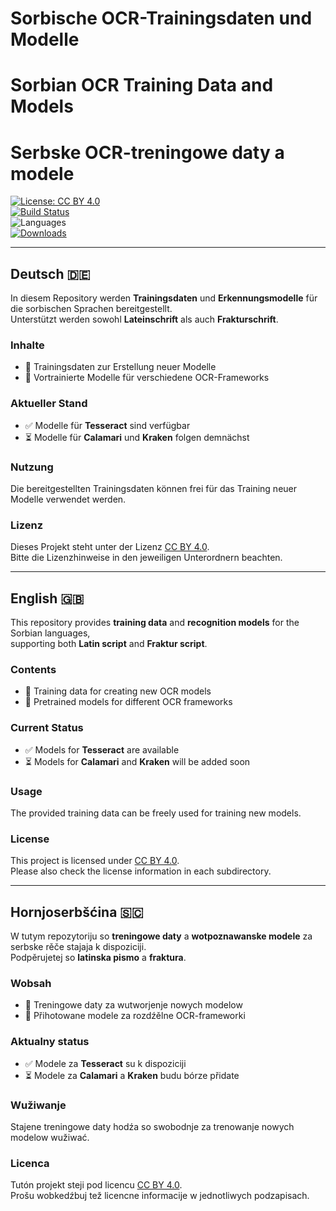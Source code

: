 # Sorbische OCR-Trainingsdaten und Modelle  
# Sorbian OCR Training Data and Models  
# Serbske OCR-treningowe daty a modele  

[![License: CC BY 4.0](https://img.shields.io/badge/License-CC%20BY%204.0-lightgrey.svg)](https://creativecommons.org/licenses/by/4.0/)  
[![Build Status](https://img.shields.io/github/actions/workflow/status/Sorbisches-Institut/OCR/ci.yml?branch=main)](https://github.com/Sorbisches-Institut/OCR/actions)  
![Languages](https://img.shields.io/badge/languages-DE%20%7C%20EN%20%7C%20HSB-blue.svg)  
[![Downloads](https://img.shields.io/github/downloads/Sorbisches-Institut/OCR/total.svg)](https://github.com/Sorbisches-Institut/OCR/releases)  

---

## Deutsch 🇩🇪
In diesem Repository werden **Trainingsdaten** und **Erkennungsmodelle** für die sorbischen Sprachen bereitgestellt.  
Unterstützt werden sowohl **Lateinschrift** als auch **Frakturschrift**.

### Inhalte
- 📂 Trainingsdaten zur Erstellung neuer Modelle  
- 🤖 Vortrainierte Modelle für verschiedene OCR-Frameworks  

### Aktueller Stand
- ✅ Modelle für **Tesseract** sind verfügbar  
- ⏳ Modelle für **Calamari** und **Kraken** folgen demnächst  

### Nutzung
Die bereitgestellten Trainingsdaten können frei für das Training neuer Modelle verwendet werden.  

### Lizenz
Dieses Projekt steht unter der Lizenz [CC BY 4.0](https://creativecommons.org/licenses/by/4.0/).  
Bitte die Lizenzhinweise in den jeweiligen Unterordnern beachten.  

---

## English 🇬🇧
This repository provides **training data** and **recognition models** for the Sorbian languages,  
supporting both **Latin script** and **Fraktur script**.

### Contents
- 📂 Training data for creating new OCR models  
- 🤖 Pretrained models for different OCR frameworks  

### Current Status
- ✅ Models for **Tesseract** are available  
- ⏳ Models for **Calamari** and **Kraken** will be added soon  

### Usage
The provided training data can be freely used for training new models.  

### License
This project is licensed under [CC BY 4.0](https://creativecommons.org/licenses/by/4.0/).  
Please also check the license information in each subdirectory.  

---

## Hornjoserbšćina 🇸🇨
W tutym repozytoriju so **treningowe daty** a **wotpoznawanske modele** za serbske rěče stajaja k dispoziciji.  
Podpěrujetej so **latinska pismo** a **fraktura**.

### Wobsah
- 📂 Treningowe daty za wutworjenje nowych modelow  
- 🤖 Přihotowane modele za rozdźělne OCR-frameworki  

### Aktualny status
- ✅ Modele za **Tesseract** su k dispoziciji  
- ⏳ Modele za **Calamari** a **Kraken** budu bórze přidate  

### Wužiwanje
Stajene treningowe daty hodźa so swobodnje za trenowanje nowych modelow wužiwać.  

### Licenca
Tutón projekt steji pod licencu [CC BY 4.0](https://creativecommons.org/licenses/by/4.0/).  
Prošu wobkedźbuj tež licencne informacije w jednotliwych podzapisach.  

